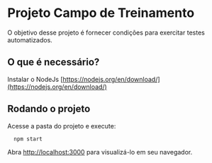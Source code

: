 # Projeto Campo de Treinamento

O objetivo desse projeto é fornecer condições para exercitar testes automatizados.

## O que é necessário?

Instalar o NodeJs [https://nodejs.org/en/download/](https://nodejs.org/en/download/)

## Rodando o projeto

Acesse a pasta do projeto e execute:

```bash
  npm start
```
Abra [http://localhost:3000](http://localhost:3000) para visualizá-lo em seu navegador.

